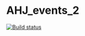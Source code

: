# AHJ_events_2
 
[![Build status](https://ci.appveyor.com/api/projects/status/ges45yqye3y3nnaw?svg=true)](https://ci.appveyor.com/project/KateGaw/ahj-events-2)

